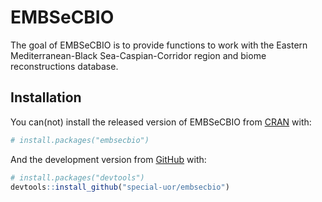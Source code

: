 
<!-- README.md is generated from README.Rmd. Please edit that file -->

# EMBSeCBIO

<!-- badges: start -->

<!-- badges: end -->

The goal of EMBSeCBIO is to provide functions to work with the Eastern
Mediterranean-Black Sea-Caspian-Corridor region and biome
reconstructions database.

## Installation

You can(not) install the released version of EMBSeCBIO from
[CRAN](https://CRAN.R-project.org) with:

``` r
# install.packages("embsecbio")
```

And the development version from [GitHub](https://github.com/) with:

``` r
# install.packages("devtools")
devtools::install_github("special-uor/embsecbio")
```

<!-- ## Example -->

<!-- This is a basic example which shows you how to solve a common problem: -->

<!-- ```{r example} -->

<!-- library(embsecbio) -->

<!-- ## basic example code -->

<!-- ``` -->
